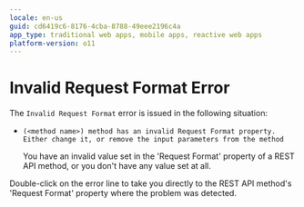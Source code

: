 ```yaml
---
locale: en-us
guid: cd6419c6-8176-4cba-8788-49eee2196c4a
app_type: traditional web apps, mobile apps, reactive web apps
platform-version: o11
---
```


# Invalid Request Format Error

The `Invalid Request Format` error is issued in the following situation:

* `(<method name>) method has an invalid Request Format property. Either change it, or remove the input parameters from the method`
  
    You have an invalid value set in the 'Request Format' property of a REST API method, or you don't have any value set at all.

Double-click on the error line to take you directly to the REST API method's 'Request Format' property where the problem was detected.
